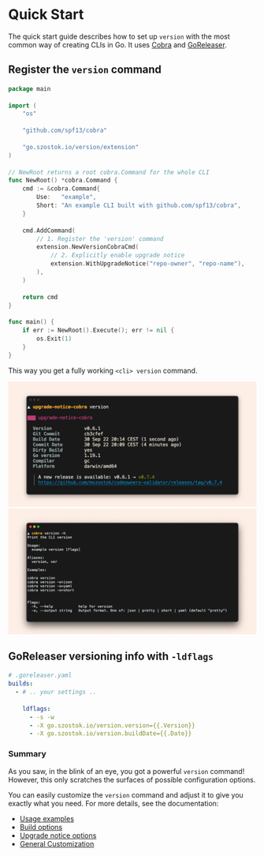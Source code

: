 # Quick Start

The quick start guide describes how to set up `version` with the most common way of creating CLIs in Go. It uses [Cobra](https://cobra.dev/) and [GoReleaser](https://goreleaser.com/).

## Register the `version` command

```go linenums="1" hl_lines="19-23"
package main

import (
	"os"

	"github.com/spf13/cobra"

	"go.szostok.io/version/extension"
)

// NewRoot returns a root cobra.Command for the whole CLI
func NewRoot() *cobra.Command {
	cmd := &cobra.Command{
		Use:   "example",
		Short: "An example CLI built with github.com/spf13/cobra",
	}

	cmd.AddCommand(
		// 1. Register the 'version' command
		extension.NewVersionCobraCmd(
			// 2. Explicitly enable upgrade notice
			extension.WithUpgradeNotice("repo-owner", "repo-name"),
		),
	)

	return cmd
}

func main() {
	if err := NewRoot().Execute(); err != nil {
		os.Exit(1)
	}
}
```

This way you get a fully working `<cli> version` command.

![](assets/examples/screen-upgrade-notice-cobra-version.png)
![](assets/examples/screen-cobra-version_-h.png)

## GoReleaser versioning info with `-ldflags`

```yaml
# .goreleaser.yaml
builds:
  - # .. your settings ..

    ldflags:
      - -s -w
      - -X go.szostok.io/version.version={{.Version}}
      - -X go.szostok.io/version.buildDate={{.Date}}
```

### Summary

As you saw, in the blink of an eye, you got a powerful `version` command! However, this only scratches the surfaces of possible configuration options.

You can easily customize the `version` command and adjust it to give you exactly what you need.
For more details, see the documentation:

- [Usage examples](../get-started/usage)
- [Build options](../get-started/build-ldflags)
- [Upgrade notice options](../get-started/upgrade-notice)
- [General Customization](../customization/)

